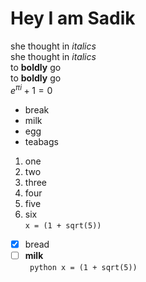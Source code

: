 # Hey I am Sadik
she thought in *italics* <br>
she thought in _italics_ <br>
to **boldly** go <br>
to __boldly__ go <br>
$e^{\pi i} + 1 = 0$ <br>
- break
- milk
- egg
- teabags
1. one <br>
1. two <br>
1. three <br>
1. four <br>
1. five <br>
1. six <br>
`x = (1 + sqrt(5))` <br>
- [x] bread <br>
- [ ] **milk** <br>
``` python x = (1 + sqrt(5))``` <br>
